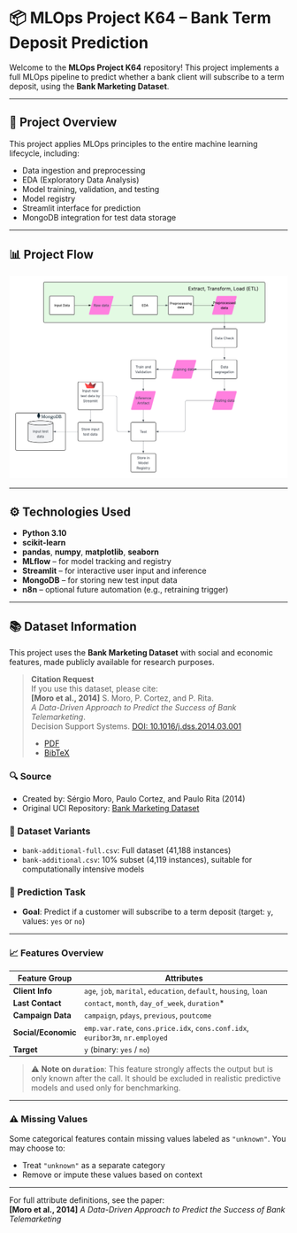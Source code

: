 # 📦 MLOps Project K64 – Bank Term Deposit Prediction

Welcome to the **MLOps Project K64** repository! This project implements a full MLOps pipeline to predict whether a bank client will subscribe to a term deposit, using the **Bank Marketing Dataset**.

---

## 📌 Project Overview

This project applies MLOps principles to the entire machine learning lifecycle, including:

- Data ingestion and preprocessing
- EDA (Exploratory Data Analysis)
- Model training, validation, and testing
- Model registry
- Streamlit interface for prediction
- MongoDB integration for test data storage

---

## 📊 Project Flow

![Flowchart](Flowchart.png)

---

## ⚙️ Technologies Used

- **Python 3.10**
- **scikit-learn**
- **pandas**, **numpy**, **matplotlib**, **seaborn**
- **MLflow** – for model tracking and registry
- **Streamlit** – for interactive user input and inference
- **MongoDB** – for storing new test input data
- **n8n** – optional future automation (e.g., retraining trigger)

---

## 📚 Dataset Information

This project uses the **Bank Marketing Dataset** with social and economic features, made publicly available for research purposes.

> **Citation Request**  
> If you use this dataset, please cite:  
> **[Moro et al., 2014]** S. Moro, P. Cortez, and P. Rita.  
> *A Data-Driven Approach to Predict the Success of Bank Telemarketing*.  
> Decision Support Systems. [DOI: 10.1016/j.dss.2014.03.001](http://dx.doi.org/10.1016/j.dss.2014.03.001)  
> - [PDF](http://dx.doi.org/10.1016/j.dss.2014.03.001)  
> - [BibTeX](http://www3.dsi.uminho.pt/pcortez/bib/2014-dss.txt)

### 🔍 Source

- Created by: Sérgio Moro, Paulo Cortez, and Paulo Rita (2014)  
- Original UCI Repository: [Bank Marketing Dataset](http://archive.ics.uci.edu/ml/datasets/Bank+Marketing)

### 📌 Dataset Variants

- `bank-additional-full.csv`: Full dataset (41,188 instances)
- `bank-additional.csv`: 10% subset (4,119 instances), suitable for computationally intensive models

### 🧠 Prediction Task

- **Goal**: Predict if a customer will subscribe to a term deposit (target: `y`, values: `yes` or `no`)

---

### 📈 Features Overview

| Feature Group | Attributes |
|---------------|------------|
| **Client Info** | `age`, `job`, `marital`, `education`, `default`, `housing`, `loan` |
| **Last Contact** | `contact`, `month`, `day_of_week`, `duration`* |
| **Campaign Data** | `campaign`, `pdays`, `previous`, `poutcome` |
| **Social/Economic** | `emp.var.rate`, `cons.price.idx`, `cons.conf.idx`, `euribor3m`, `nr.employed` |
| **Target** | `y` (binary: `yes` / `no`) |

> ⚠️ **Note on `duration`**: This feature strongly affects the output but is only known after the call. It should be excluded in realistic predictive models and used only for benchmarking.

---

### ⚠️ Missing Values

Some categorical features contain missing values labeled as `"unknown"`. You may choose to:
- Treat `"unknown"` as a separate category
- Remove or impute these values based on context

---

For full attribute definitions, see the paper:  
**[Moro et al., 2014]** *A Data-Driven Approach to Predict the Success of Bank Telemarketing*


